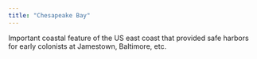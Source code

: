```yaml
---
title: "Chesapeake Bay"
---
```

Important coastal feature of the US east coast that provided safe harbors for early colonists at Jamestown, Baltimore, etc.


